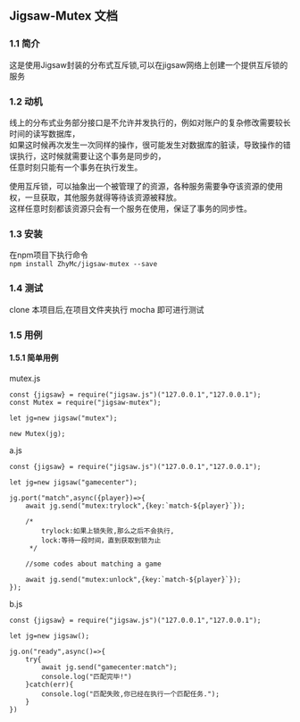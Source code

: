 ## Jigsaw-Mutex 文档

### 1.1 简介
  
这是使用Jigsaw封装的分布式互斥锁,可以在jigsaw网络上创建一个提供互斥锁的服务  
    
### 1.2 动机
    
   线上的分布式业务部分接口是不允许并发执行的，例如对账户的复杂修改需要较长时间的读写数据库，    
   如果这时候再次发生一次同样的操作，很可能发生对数据库的脏读，导致操作的错误执行，这时候就需要让这个事务是同步的，    
   任意时刻只能有一个事务在执行发生。    
    
   使用互斥锁，可以抽象出一个被管理了的资源，各种服务需要争夺该资源的使用权，一旦获取，其他服务就得等待该资源被释放。     
   这样任意时刻都该资源只会有一个服务在使用，保证了事务的同步性。     
    
### 1.3 安装
  
在npm项目下执行命令    
```npm install ZhyMc/jigsaw-mutex --save```    
  
### 1.4 测试
   
clone 本项目后,在项目文件夹执行 mocha 即可进行测试    
   
### 1.5 用例
  
#### 1.5.1 简单用例
    
mutex.js      
```
const {jigsaw} = require("jigsaw.js")("127.0.0.1","127.0.0.1");
const Mutex = require("jigsaw-mutex");

let jg=new jigsaw("mutex");

new Mutex(jg);
```
  
a.js  

```
const {jigsaw} = require("jigsaw.js")("127.0.0.1","127.0.0.1");

let jg=new jigsaw("gamecenter");

jg.port("match",async({player})=>{
	await jg.send("mutex:trylock",{key:`match-${player}`});

	/*
		trylock:如果上锁失败,那么之后不会执行,
		lock:等待一段时间，直到获取到锁为止
	 */
	
	//some codes about matching a game

	await jg.send("mutex:unlock",{key:`match-${player}`});
});
```
  
b.js   
```
const {jigsaw} = require("jigsaw.js")("127.0.0.1","127.0.0.1");

let jg=new jigsaw();

jg.on("ready",async()=>{
	try{
		await jg.send("gamecenter:match");
		console.log("匹配完毕!")		
	}catch(err){
		console.log("匹配失败,你已经在执行一个匹配任务.");
	}
})
```
